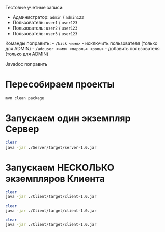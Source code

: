 Тестовые учетные записи:
   - Администратор: `admin` / `admin123`
   - Пользователь: `user1` / `user123`
   - Пользователь: `user2` / `user123`
   - Пользователь: `user3` / `user123`

Команды поправить:
    - `/kick <имя>` - исключить пользователя (только для ADMIN)
    - `/adduser <имя> <пароль> <роль>` - добавить пользователя (только для ADMIN)

Javadoc поправить


# Пересобираем проекты
```
mvn clean package
```

# Запускаем один экземпляр Сервер
```bash 
clear
java -jar ./Server/target/server-1.0.jar
```

# Запускаем НЕСКОЛЬКО экземпляров Клиента
```bash
clear
java -jar ./Client/target/client-1.0.jar
```
```bash
clear
java -jar ./Client/target/client-1.0.jar
```
```bash
clear
java -jar ./Client/target/client-1.0.jar
```
